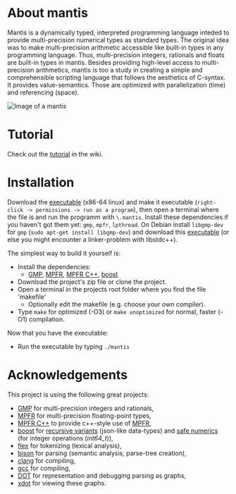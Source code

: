 # About mantis
Mantis is a dynamically typed, interpreted programming language inteded to provide multi-precision numerical types as standard types.
The original idea was to make multi-precision arithmetic accessible like built-in types in any programming language. Thus, multi-precision integers, rationals and floats are built-in types in mantis. Besides providing high-level access to multi-precision arithmetics, mantis is too a study in creating a simple and comprehensible scripting language that follows the aesthetics of C-syntax. It provides value-semantics. Those are optimized with parallelization (time) and referencing (space).

![Image of a mantis](https://upload.wikimedia.org/wikipedia/commons/thumb/6/66/Miomantis_paykullii_Luc_Viatour.jpg/347px-Miomantis_paykullii_Luc_Viatour.jpg? "Egyptian Praying Mantis from I, Luc Viatour, CC BY-SA 3.0, https://commons.wikimedia.org/w/index.php?curid=5855103")

# Tutorial
Check out the [tutorial](https://github.com/Markus-Zacharuk/mantis/wiki/Tutorial) in the wiki.

# Installation
Download the [executable](https://github.com/Markus-Zacharuk/mantis/releases/download/v0.1.0-alpha/mantis) (x86-64 linux) and make it executable (`right-click -> permissions -> run as a program`), then open a terminal where the file is and run the programm with `\.mantis`. Install these dependencies if you haven't got them yet: `gmp`, `mpfr`, `lpthread`. On Debian install `libgmp-dev` for `gmp` (`sudo apt-get install libgmp-dev`) and download this [executable](https://github.com/Markus-Zacharuk/mantis/releases/download/v0.1.0-alpha/mantis_static_libstdc++) (or else you might encounter a linker-problem with libstdc++).

The simplest way to build it yourself is:
* Install the dependencies:
  * [GMP](https://gmplib.org/), [MPFR](https://www.mpfr.org/), [MPFR C++](http://www.holoborodko.com/pavel/mpfr/), [boost](https://www.boost.org/)
* Download the project's zip file or clone the project.
* Open a terminal in the projects root folder where you find the file 'makefile'
  * Optionally edit the makefile (e.g. choose your own compiler).
* Type `make` for optimized (-O3) or `make unoptimized` for normal, faster (-O1) compilation.

Now that you have the executable:
* Run the executable by typing `./mantis`

# Acknowledgements
This project is using the following great projects:
* [GMP](https://gmplib.org/) for multi-precision integers and rationals,
* [MPFR](https://www.mpfr.org/) for multi-precision floating-point types,
* [MPFR C++](http://www.holoborodko.com/pavel/mpfr/) to provide c++-style use of [MPFR](https://www.mpfr.org/),
* [boost](https://www.boost.org/) for [recursive variants](https://www.boost.org/doc/libs/1_74_0/doc/html/variant.html) (json-like data-types) and [safe numerics](https://www.boost.org/doc/libs/1_74_0/libs/safe_numerics/doc/html/index.html) (for integer operations (*int64_t*)),
* [flex](https://github.com/westes/flex) for tokenizing (lexical analysis),
* [bison](https://www.gnu.org/software/bison/) for parsing (semantic analysis, parse-tree creation),
* [clang](https://clang.llvm.org/) for compiling,
* [gcc](https://gcc.gnu.org/) for compiling,
* [DOT](http://www.graphviz.org/doc/info/lang.html) for representation and debugging parsing as graphs,
* [xdot](https://github.com/jrfonseca/xdot.py) for viewing these graphs.
